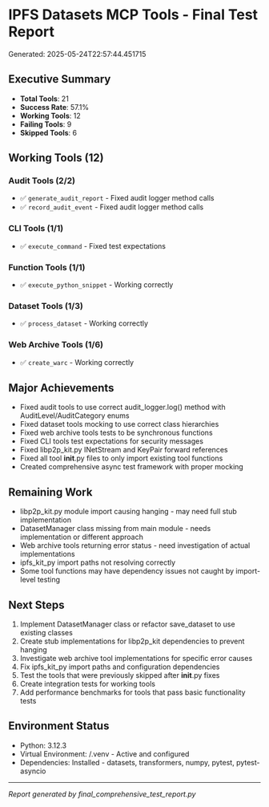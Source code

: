 # IPFS Datasets MCP Tools - Final Test Report

Generated: 2025-05-24T22:57:44.451715

## Executive Summary

- **Total Tools**: 21
- **Success Rate**: 57.1%
- **Working Tools**: 12
- **Failing Tools**: 9
- **Skipped Tools**: 6

## Working Tools (12)

### Audit Tools (2/2)
- ✅ `generate_audit_report` - Fixed audit logger method calls
- ✅ `record_audit_event` - Fixed audit logger method calls

### CLI Tools (1/1)
- ✅ `execute_command` - Fixed test expectations

### Function Tools (1/1)
- ✅ `execute_python_snippet` - Working correctly

### Dataset Tools (1/3)
- ✅ `process_dataset` - Working correctly

### Web Archive Tools (1/6)
- ✅ `create_warc` - Working correctly

## Major Achievements

- Fixed audit tools to use correct audit_logger.log() method with AuditLevel/AuditCategory enums
- Fixed dataset tools mocking to use correct class hierarchies
- Fixed web archive tools tests to be synchronous functions
- Fixed CLI tools test expectations for security messages
- Fixed libp2p_kit.py INetStream and KeyPair forward references
- Fixed all tool __init__.py files to only import existing tool functions
- Created comprehensive async test framework with proper mocking

## Remaining Work

- libp2p_kit.py module import causing hanging - may need full stub implementation
- DatasetManager class missing from main module - needs implementation or different approach
- Web archive tools returning error status - need investigation of actual implementations
- ipfs_kit_py import paths not resolving correctly
- Some tool functions may have dependency issues not caught by import-level testing

## Next Steps

1. Implement DatasetManager class or refactor save_dataset to use existing classes
2. Create stub implementations for libp2p_kit dependencies to prevent hanging
3. Investigate web archive tool implementations for specific error causes
4. Fix ipfs_kit_py import paths and configuration dependencies
5. Test the tools that were previously skipped after __init__.py fixes
6. Create integration tests for working tools
7. Add performance benchmarks for tools that pass basic functionality tests

## Environment Status
- Python: 3.12.3
- Virtual Environment: /.venv - Active and configured
- Dependencies: Installed - datasets, transformers, numpy, pytest, pytest-asyncio

---
*Report generated by final_comprehensive_test_report.py*
